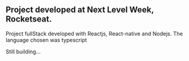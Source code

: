 ## Project developed at Next Level Week, Rocketseat.

<p styles="font-size=20px; color=#555">Project fullStack developed with Reactjs, React-native and Nodejs. The language chosen was typescript</p>

Still building...